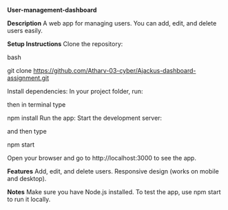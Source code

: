 **User-management-dashboard**


**Description**
A web app for managing users. You can add, edit, and delete users easily.

**Setup Instructions**
Clone the repository:

bash

git clone https://github.com/Atharv-03-cyber/Ajackus-dashboard-assignment.git

Install dependencies: In your project folder, run:

then in terminal type 

npm install
Run the app: Start the development server:

and then type

npm start


Open your browser and go to http://localhost:3000 to see the app.

**Features**
Add, edit, and delete users.
Responsive design (works on mobile and desktop).

**Notes**
Make sure you have Node.js installed.
To test the app, use npm start to run it locally.
